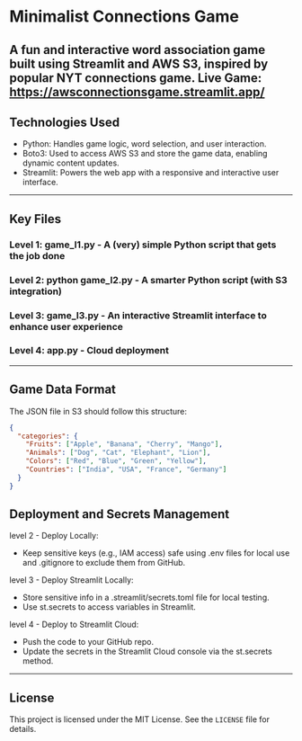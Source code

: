 # Minimalist Connections Game

A fun and interactive word association game built using **Streamlit** and **AWS S3**, inspired by popular NYT connections game. 
Live Game: https://awsconnectionsgame.streamlit.app/
---
## Technologies Used
- Python: Handles game logic, word selection, and user interaction.
- Boto3: Used to access AWS S3 and store the game data, enabling dynamic content updates.
- Streamlit: Powers the web app with a responsive and interactive user interface.
---
## Key Files
### Level 1: game_l1.py - A (very) simple Python script that gets the job done 
### Level 2: python game_l2.py - A smarter Python script (with S3 integration)
### Level 3: game_l3.py - An interactive Streamlit interface to enhance user experience
### Level 4: app.py - Cloud deployment 
---
## Game Data Format
The JSON file in S3 should follow this structure:
```json
{
  "categories": {
    "Fruits": ["Apple", "Banana", "Cherry", "Mango"],
    "Animals": ["Dog", "Cat", "Elephant", "Lion"],
    "Colors": ["Red", "Blue", "Green", "Yellow"],
    "Countries": ["India", "USA", "France", "Germany"]
  }
}
```
## Deployment and Secrets Management

level 2 - Deploy Locally:
- Keep sensitive keys (e.g., IAM access) safe using .env files for local use and .gitignore to exclude them from GitHub.

level 3 - Deploy Streamlit Locally: 
- Store sensitive info in a .streamlit/secrets.toml file for local testing.
- Use st.secrets to access variables in Streamlit.

level 4 - Deploy to Streamlit Cloud:
- Push the code to your GitHub repo.
- Update the secrets in the Streamlit Cloud console via the st.secrets method.

---
## License
This project is licensed under the MIT License. See the `LICENSE` file for details.

